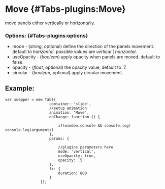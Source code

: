 Move {#Tabs-plugins:Move}
============

move panels either vertically or horizontally.

### Options: {#Tabs-plugins:options}

* mode  - (*string*, optional) define the direction of the panels movement. default to *horizontal*. possible values are *vertical* | *horizontal*.
* useOpacity  - (*boolean*) apply opacity when panels are moved. default to false.
* opacity  - (*float*, optional) the opacity value, default to .7.
* circular  - (*boolean*, optional) apply circular movement.

## Example:

	
	var swapper = new Tab({
						container: 'slide', 
						//setup animation
						animation: 'Move',
						onChange: function () {

							if(window.console && console.log) console.log(arguments)
						}, 
						params: {
						
							//plugins parameters here
							mode: 'vertical',
							useOpacity: true,
							opacity: .5
						},
						fx: {
							duration: 800
						}
					});

